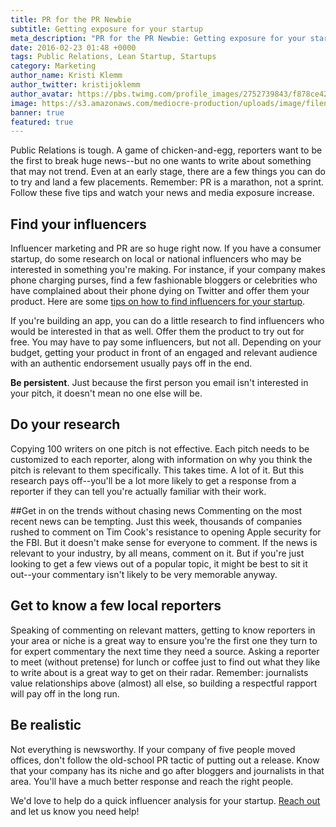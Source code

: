 ```yaml
---
title: PR for the PR Newbie
subtitle: Getting exposure for your startup
meta_description: "PR for the PR Newbie: Getting exposure for your startup"
date: 2016-02-23 01:48 +0000
tags: Public Relations, Lean Startup, Startups
category: Marketing
author_name: Kristi Klemm
author_twitter: kristijoklemm
author_avatar: https://pbs.twimg.com/profile_images/2752739843/f878ce42bbeb25aec4c29e24240ae98d.png
image: https://s3.amazonaws.com/mediocre-production/uploads/image/filename/45/music-sound-communication-audio.jpg
banner: true
featured: true
---
```


Public Relations is tough. A game of chicken-and-egg, reporters want to be the first to break huge news--but no one wants to write about something that may not trend. Even at an early stage, there are a few things you can do to try and land a few placements. Remember: PR is a marathon, not a sprint. Follow these five tips and watch your news and media exposure increase.

## Find your influencers
Influencer marketing and PR are so huge right now. If you have a consumer startup, do some research on local or national influencers who may be interested in something you're making. For instance, if your company makes phone charging purses, find a few fashionable bloggers or celebrities who have complained about their phone dying on Twitter and offer them your product. Here are some [tips on how to find influencers for your startup](https://www.kohactive.com/blog/influencer-marketing-for-startups/).

If you're building an app, you can do a little research to find influencers who would be interested in that as well. Offer them the product to try out for free. You may have to pay some influencers, but not all. Depending on your budget, getting your product in front of an engaged and relevant audience with an authentic endorsement usually pays off in the end.

**Be persistent**. Just because the first person you email isn't interested in your pitch, it doesn't mean no one else will be.

## Do your research
Copying 100 writers on one pitch is not effective. Each pitch needs to be customized to each reporter, along with information on why you think the pitch is relevant to them specifically. This takes time. A lot of it. But this research pays off--you'll be a lot more likely to get a response from a reporter if they can tell you're actually familiar with their work.

##Get in on the trends without chasing news
Commenting on the most recent news can be tempting. Just this week, thousands of companies rushed to comment on Tim Cook's resistance to opening Apple security for the FBI. But it doesn't make sense for everyone to comment. If the news is relevant to your industry, by all means, comment on it. But if you're just looking to get a few views out of a popular topic, it might be best to sit it out--your commentary isn't likely to be very memorable anyway.

## Get to know a few local reporters
Speaking of commenting on relevant matters, getting to know reporters in your area or niche is a great way to ensure you're the first one they turn to for expert commentary the next time they need a source. Asking a reporter to meet (without pretense) for lunch or coffee just to find out what they like to write about is a great way to get on their radar. Remember: journalists value relationships above (almost) all else, so building a respectful rapport will pay off in the long run.

## Be realistic
Not everything is newsworthy. If your company of five people moved offices, don't follow the old-school PR tactic of putting out a release. Know that your company has its niche  and go after bloggers and journalists in that area. You'll have a much better response and reach the right people.

We'd love to help do a quick influencer analysis for your startup. <a data-toggle="modal" data-planner-button="true" data-planner-source="blog-post-pr-for-pr-newbie" href="#modal-project-planner">Reach out</a> and let us know you need help!
